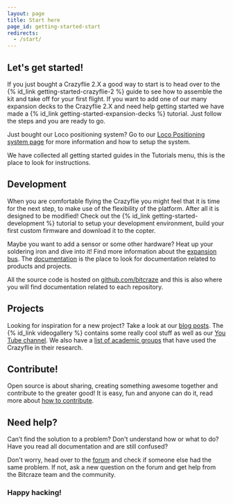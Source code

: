 ```yaml
---
layout: page
title: Start here
page_id: getting-started-start
redirects:
  - /start/
---
```


## Let's get started!

If you just bought a Crazyflie 2.X a good way to start is to head over to the
{% id_link getting-started-crazyflie-2 %} guide
to see how to assemble the kit and take off for your first flight. If you want to add one of our many expansion decks to the Crazyflie 2.X and need help getting started we have made a {% id_link getting-started-expansion-decks %} tutorial. Just follow the steps and you are ready to go.

Just bought our Loco positioning system? Go to our [Loco Positioning system
page](/products/loco-positioning-system/) for more information and how to setup the system.

We have collected all getting started guides in the Tutorials menu, this is the
place to look for instructions.

## Development

When you are comfortable flying the Crazyflie you might feel that it is time for
the next step, to make use of the flexibility of the platform. After all it is
designed to be modified! Check out the {% id_link getting-started-development %}
tutorial to setup your development environment, build your first custom firmware and
download it to the copter.

Maybe you want to add a sensor or some other hardware? Heat up your soldering
iron and dive into it! Find more information about the [expansion bus](/documentation/system/platform/cf2-expansiondecks/). The [documentation](/documentation/system/)
is the place to look for documentation related to products and projects.

All the source code is hosted on [github.com/bitcraze](https://github.com/bitcraze)
and this is also where you will find documentation related to each repository.

## Projects

Looking for inspiration for a new project? Take a look at our [blog posts](/blog/). The {% id_link videogallery %} contains
some really cool stuff as well as our [You Tube channel](https://www.youtube.com/user/BitcrazeVideos). We also have a [list of academic groups](/portals/research/) that have used the Crazyflie in their research.

## Contribute!

Open source is about sharing, creating something awesome together and contribute
to the greater good! It is easy, fun and anyone can do it, read more about [how to contribute](/development/contribute/).

## Need help?

Can’t find the solution to a problem? Don't understand how or what to do?
Have you read all documentation and are still confused?

Don't worry, head over to the [forum](//forum.bitcraze.io) and check if someone
else had the same problem. If not, ask a new question on the forum and get help
from the Bitcraze team and the community.

### Happy hacking!
